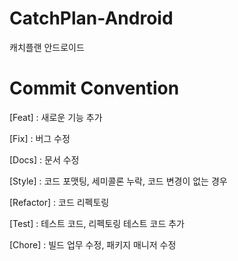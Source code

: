 # CatchPlan-Android
캐치플랜 안드로이드
# Commit Convention
[Feat] : 새로운 기능 추가

[Fix] : 버그 수정

[Docs] : 문서 수정

[Style] : 코드 포맷팅, 세미콜론 누락, 코드 변경이 없는 경우

[Refactor] : 코드 리펙토링

[Test] : 테스트 코드, 리펙토링 테스트 코드 추가

[Chore] : 빌드 업무 수정, 패키지 매니저 수정

